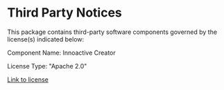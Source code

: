 # Third Party Notices

This package contains third-party software components governed by the license(s) indicated below:

Component Name: Innoactive Creator

License Type: "Apache 2.0"

[Link to license](Source/Core/LICENSE)